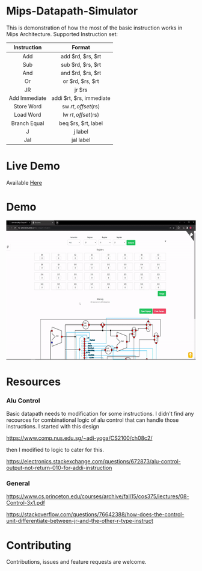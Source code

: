 # Mips-Datapath-Simulator

This is demonstration of how the most of the basic instruction works in Mips Architecture. Supported Instruction set:

| **Instruction** |        **Format**        |
| :-------------: | :----------------------: |
|       Add       |    add $rd, $rs, $rt     |
|       Sub       |    sub $rd, $rs, $rt     |
|       And       |    and $rd, $rs, $rt     |
|       Or        |     or $rd, $rs, $rt     |
|       JR        |          jr $rs          |
|  Add Immediate  | addi $rt, $rs, immediate |
|   Store Word    |   sw $rt, offset($rs)    |
|    Load Word    |   lw $rt, offset($rs)    |
|  Branch Equal   |   beq $rs, $rt, label    |
|        J        |         j label          |
|       Jal       |        jal label         |

# Live Demo

Available [Here](https://saliherdemk.github.io/Mips-Datapath-Simulator/)

# Demo

<img src="https://github.com/saliherdemk/Mips-Datapath-Simulator/blob/master/media/demo.gif" width="580" height="370">

# Resources

### Alu Control

Basic datapath needs to modification for some instructions. I didn't find any recources for combinational logic of alu control that can handle those instructions. I started with this design

https://www.comp.nus.edu.sg/~adi-yoga/CS2100/ch08c2/

then I modified to logic to cater for this.

https://electronics.stackexchange.com/questions/672873/alu-control-output-not-return-010-for-addi-instruction

### General

https://www.cs.princeton.edu/courses/archive/fall15/cos375/lectures/08-Control-3x1.pdf

https://stackoverflow.com/questions/76642388/how-does-the-control-unit-differentiate-between-jr-and-the-other-r-type-instruct

# Contributing

Contributions, issues and feature requests are welcome.

